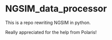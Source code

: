 # NGSIM_data_processor
This is a repo rewriting NGSIM in python.

Really appreciated for the help from Polaris!

